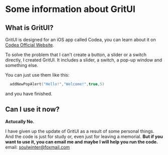 # Some information about GritUI

## What is GritUI?

GritUI is designed for an iOS app called Codea, you can learn about it on [Codea Official Website](https://codea.io).

To solve the problem that I can't create a button, a slider or a switch directly, I created GritUI. It includes a slider, a switch, a pop-up window and something else.

You can just use them like this:
```lua
  addNewPopAlert("Hello!","Welcome!",true,5)
```
and you have finished.

## Can I use it now?

**Actucally No.**

I have given up the update of GritUI as a result of some personal things. And the code is just for study or, even just for leaving a memorial.
**But if you want to use it, you can email me and maybe I will help you run the code.**
email: soulwinter@foxmail.com
